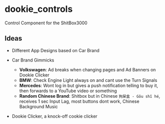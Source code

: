 # dookie_controls

Control Component for the ShitBox3000

## Ideas
- Different App Designs based on Car Brand
- Car Brand Gimmicks
    - __Volkswagen__: Ad breaks when changing pages and Ad Banners on Dookie Clicker
    - __BMW__: Check Engine Light always on and cant use the Turn Signals
    - __Mercedes__: Wont log in but gives a push notification telling to buy it, then forwards to a YouTube video or something
    - __Random Chinese Brand__: Shitbox but in Chinese `狗屎盒 - Gǒu shǐ hé`, receives 1 sec Input Lag, most buttons dont work, Chinese Background Music

- Dookie Clicker, a knock-off cookie clicker  
